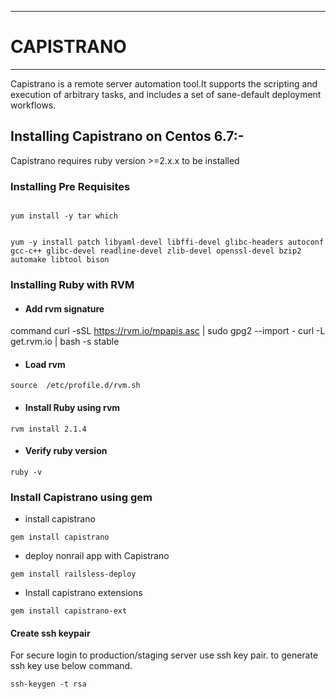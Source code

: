 ----
# CAPISTRANO
----
Capistrano is a remote server automation tool.It supports the scripting and execution of arbitrary tasks, and includes a set of sane-default deployment workflows.

## Installing Capistrano on Centos 6.7:-

Capistrano requires ruby version >=2.x.x to
be installed

### Installing Pre Requisites

```

yum install -y tar which


yum -y install patch libyaml-devel libffi-devel glibc-headers autoconf gcc-c++ glibc-devel readline-devel zlib-devel openssl-devel bzip2 automake libtool bison

```

### Installing Ruby with RVM

- #### Add rvm signature


command curl -sSL https://rvm.io/mpapis.asc | sudo gpg2 --import -
curl -L get.rvm.io | bash -s stable



- #### Load rvm

``` source  /etc/profile.d/rvm.sh ```


- #### Install Ruby using rvm

```rvm install 2.1.4```

- #### Verify ruby version

```ruby -v```

### Install  Capistrano using gem

- install capistrano

``` gem install capistrano ```

- deploy nonrail app with Capistrano

``` gem install railsless-deploy ```

- Install capistrano extensions

```gem install capistrano-ext```


#### Create ssh keypair

For secure login to production/staging server use ssh key pair. to generate ssh key use below command.

```
ssh-keygen -t rsa

```
